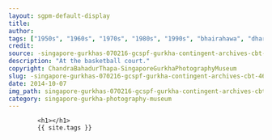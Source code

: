 ```yaml
---
layout: sgpm-default-display
title: 
author: 
tags: ["1950s", "1960s", "1970s", "1980s", "1990s", "bhairahawa", "dharan", "gurkhas", "kathmandu", "nepal", "pokhara", "singapore", "singapore gurkha archive", "singapore gurkha old photographs", "singapore gurkha photography museum", "singapore gurkhas"]
credit: 
source: -singapore-gurkhas-070216-gcspf-gurkha-contingent-archives-cbt-46
description: "At the basketball court."
copyright: ChandraBahadurThapa-SingaporeGurkhaPhotographyMuseum
slug: -singapore-gurkhas-070216-gcspf-gurkha-contingent-archives-cbt-46
date: 2014-10-07
img_path: singapore-gurkhas-070216-gcspf-gurkha-contingent-archives-cbt-46.jpg
category: singapore-gurkha-photography-museum
---
```

	 		

	 		<h1></h1>
	 		{{ site.tags }}
	 		
